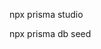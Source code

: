 <!-- voor opstarten prisma studio (schema zichtbaar op localhost 5555) -->

npx prisma studio

<!-- eerste invulling op basis van json-files -->

npx prisma db seed
